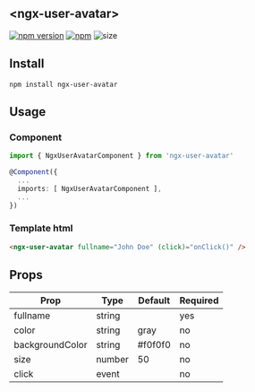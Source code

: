 ## &lt;ngx-user-avatar&gt;
[![npm version](https://badge.fury.io/js/ngx-user-avatar.svg)](https://badge.fury.io/js/ngx-user-avatar.svg) 
[![npm](https://img.shields.io/npm/d18m/ngx-user-avatar.svg)](https://www.npmjs.com/package/ngx-user-avatar) 
![size](https://img.shields.io/bundlephobia/minzip/ngx-user-avatar.svg)

## Install
```shell
npm install ngx-user-avatar
```
## Usage


### Component
```typescript
import { NgxUserAvatarComponent } from 'ngx-user-avatar'

@Component({
  ...
  imports: [ NgxUserAvatarComponent ],
  ...
})
```
### Template html
```html
<ngx-user-avatar fullname="John Doe" (click)="onClick()" />
```
## Props

| Prop            	| Type   	| Default 	| Required 	|
|-----------------	|--------	|---------	|----------	|
| fullname        	| string 	|         	| yes      	|
| color           	| string 	| gray    	| no       	|
| backgroundColor 	| string 	| #f0f0f0 	| no       	|
| size            	| number 	| 50      	| no       	|
| click           	| event  	|         	| no       	|
